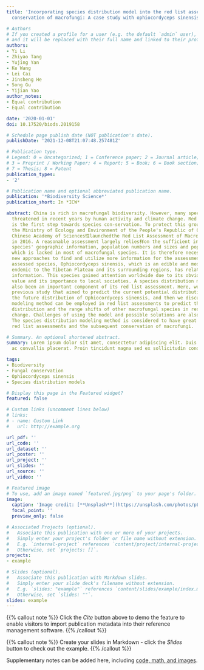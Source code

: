 ```yaml
---
title: 'Incorporating species distribution model into the red list assessment and
  conservation of macrofungi: A case study with ophiocordyceps sinensis'

# Authors
# If you created a profile for a user (e.g. the default `admin` user), write the username (folder name) here 
# and it will be replaced with their full name and linked to their profile.
authors:
- Yi Li
- Zhiyao Tang
- Yujing Yan
- Ke Wang
- Lei Cai
- Jinsheng He
- Song Gu
- Yijian Yao
author_notes:
- Equal contribution
- Equal contribution

date: '2020-01-01'
doi: 10.17520/biods.2019158

# Schedule page publish date (NOT publication's date).
publishDate: '2021-12-08T21:07:48.257481Z'

# Publication type.
# Legend: 0 = Uncategorized; 1 = Conference paper; 2 = Journal article;
# 3 = Preprint / Working Paper; 4 = Report; 5 = Book; 6 = Book section;
# 7 = Thesis; 8 = Patent
publication_types:
- '2'

# Publication name and optional abbreviated publication name.
publication: '*Biodiversity Science*'
publication_short: In *ICW*

abstract: China is rich in macrofungal biodiversity. However, many species have been
  threatened in recent years by human activity and climate change. Red list assessment
  is the first step towards species con-servation. To protect this group of fungi,
  the Ministry of Ecology and Environment of the People's Republic of China and the
  Chinese Academy of Sciences性launchedthe Red List Assessment of Macrofungi in China
  in 2016. A reasonable assessment largely relies样on the sufficient information of
  species' geographic information, population numbers and sizes and population dynamics,
  which is lacked in most of macrofungal species. It is therefore necessary to employ
  new approaches to find and utilize more information for the assessment. Among the
  assessed species, Ophiocordyceps sinensis, which is an edible and medicinal fungus
  endemic to the Tibetan Plateau and its surrounding regions, has relatively abundant
  information. This species gained attention worldwide due to its obvious economic
  value and its importance to local societies. A species distribution modeling has
  also been an important component of its red list assessment. Here, we call on a
  previous study that aimed to predict the current potential distribution and to project
  the future distribution of Ophiocordyceps sinensis, and then we discuss how this
  modeling method can be employed in red list assessments to predict the current potential
  distribution and the range shifts of other macrofungal species in response to climate
  change. Challenges of using the model and possible solutions are also discussed.
  The species distribution modeling method is considered to have great potential for
  red list assessments and the subsequent conservation of macrofungi.

# Summary. An optional shortened abstract.
summary: Lorem ipsum dolor sit amet, consectetur adipiscing elit. Duis posuere tellus
  ac convallis placerat. Proin tincidunt magna sed ex sollicitudin condimentum.

tags:
- Biodiversity
- Fungal conservation
- Ophiocordyceps sinensis
- Species distribution models

# Display this page in the Featured widget?
featured: false

# Custom links (uncomment lines below)
# links:
# - name: Custom Link
#   url: http://example.org

url_pdf: ''
url_code: ''
url_dataset: ''
url_poster: ''
url_project: ''
url_slides: ''
url_source: ''
url_video: ''

# Featured image
# To use, add an image named `featured.jpg/png` to your page's folder. 
image:
  caption: 'Image credit: [**Unsplash**](https://unsplash.com/photos/pLCdAaMFLTE)'
  focal_point: ''
  preview_only: false

# Associated Projects (optional).
#   Associate this publication with one or more of your projects.
#   Simply enter your project's folder or file name without extension.
#   E.g. `internal-project` references `content/project/internal-project/index.md`.
#   Otherwise, set `projects: []`.
projects:
- example

# Slides (optional).
#   Associate this publication with Markdown slides.
#   Simply enter your slide deck's filename without extension.
#   E.g. `slides: "example"` references `content/slides/example/index.md`.
#   Otherwise, set `slides: ""`.
slides: example
---
```


{{% callout note %}}
Click the *Cite* button above to demo the feature to enable visitors to import publication metadata into their reference management software.
{{% /callout %}}

{{% callout note %}}
Create your slides in Markdown - click the *Slides* button to check out the example.
{{% /callout %}}

Supplementary notes can be added here, including [code, math, and images](https://wowchemy.com/docs/writing-markdown-latex/).
